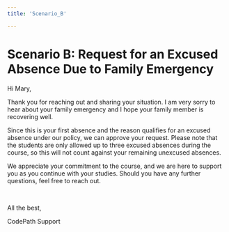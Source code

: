 ```yaml
---
title: 'Scenario_B'

---
```


# Scenario B: Request for an Excused Absence Due to Family Emergency

Hi Mary,

Thank you for reaching out and sharing your situation. I am very sorry to hear about your family emergency and I hope your family member is recovering well.

Since this is your first absence and the reason qualifies for an excused absence under our policy, we can approve your request. Please note that the students are only allowed up to three excused absences during the course, so this will not count against your remaining unexcused absences.

We appreciate your commitment to the course, and we are here to support you as you continue with your studies. Should you have any further questions, feel free to reach out.

<br>

All the best,

CodePath Support


